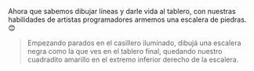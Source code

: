 <gs-toolbox toolbox-url="https://raw.githubusercontent.com/MumukiProject/mumuki-guia-gobstones-practica-primeros-programas-kids/master/toolbox.xml"></gs-toolbox>

Ahora que sabemos dibujar líneas y darle vida al tablero, con nuestras habilidades de artistas programadores armemos una escalera de piedras. :blush: 

> Empezando parados en el casillero iluminado,  dibujá una escalera negra como la que ves en el tablero final, quedando nuestro cuadradito amarillo en el extremo inferior derecho de la escalera. 